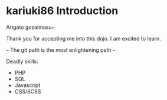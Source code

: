 kariuki86 Introduction
======================

Arigato gozaimasu~

Thank you for accepting me into this dojo. I am excited to learn.

– The git path is the most enlightening path –

Deadly skills:

* PHP
* SQL
* Javascript
* CSS/SCSS

